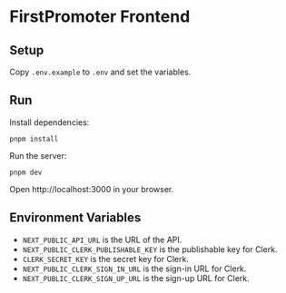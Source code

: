 # FirstPromoter Frontend

## Setup

Copy `.env.example` to `.env` and set the variables.

## Run

Install dependencies:

```
pnpm install
```

Run the server:

```
pnpm dev
```

Open http://localhost:3000 in your browser.

## Environment Variables

- `NEXT_PUBLIC_API_URL` is the URL of the API.
- `NEXT_PUBLIC_CLERK_PUBLISHABLE_KEY` is the publishable key for Clerk.
- `CLERK_SECRET_KEY` is the secret key for Clerk.
- `NEXT_PUBLIC_CLERK_SIGN_IN_URL` is the sign-in URL for Clerk.
- `NEXT_PUBLIC_CLERK_SIGN_UP_URL` is the sign-up URL for Clerk.
